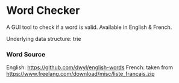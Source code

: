 # Word Checker
A GUI tool to check if a word is valid. Available in English & French. 

Underlying data structure: trie

### Word Source
English: https://github.com/dwyl/english-words
French: taken from https://www.freelang.com/download/misc/liste_francais.zip
